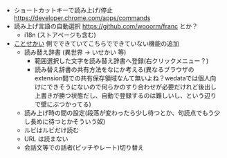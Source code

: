 - ショートカットキーで読み上げ/停止 https://developer.chrome.com/apps/commands
- 読み上げ言語の自動選択 https://github.com/wooorm/franc とか？
  - i18n (ストアページも含む)
- [ことせかい](https://limura.github.io/NovelSpeaker/) 側でできていてこちらでできていない機能の追加
  - 読み替え辞書 (異世界 → いせかい 等)
    - 範囲選択した文字を読み替え辞書へ登録(右クリックメニュー？)
    - 読み替え辞書の共有方法をなにか考える(異なるブラウザのextension間での共有保存領域なんて無いよね？wedataでは個人向けにできそうにないので何らかのすり合わせが必要だけれど後出し上書きが勝つ状態だし、自動で登録するのは難しいし、という辺りで壁にぶつかってる)
  - 読み上げ時の間の設定(段落が変わったら少し待つとか、句読点でもう少し長めに待つとかそういう奴)
  - ルビはルビだけ読む
  - URL は読まない
  - 会話文等での話者(ピッチやレート)切り替え
